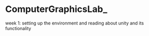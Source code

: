 # ComputerGraphicsLab_
week 1: setting up the environment and reading about unity and its functionality
